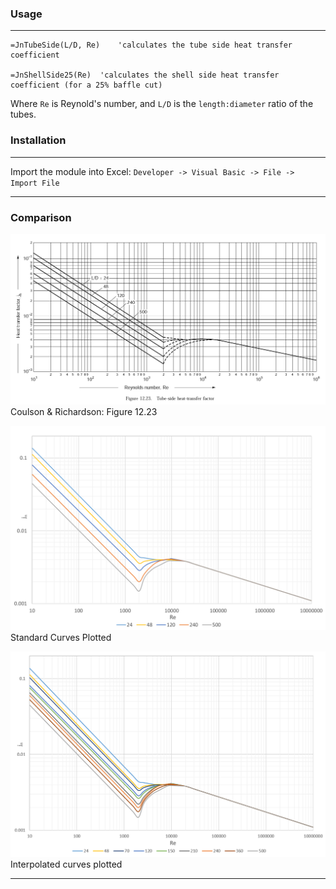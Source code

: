 ### Usage
---
```vbnet
=JnTubeSide(L/D, Re)	'calculates the tube side heat transfer coefficient

=JnShellSide25(Re)	'calculates the shell side heat transfer coefficient (for a 25% baffle cut)
```
Where `Re` is Reynold's number, and `L/D` is the `length:diameter` ratio of the tubes.

### Installation
---
Import the module into Excel: `Developer -> Visual Basic -> File -> Import File`

---
### Comparison

![Coulson & Richardson: Figure 12.23](images/candr.png)
Coulson & Richardson: Figure 12.23

![Example](images/example.png)
Standard Curves Plotted

![Interpolation Example](images/interpolation.png)
Interpolated curves plotted

---
